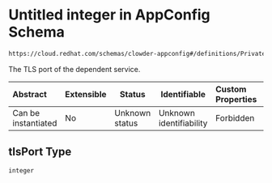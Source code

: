 # Untitled integer in AppConfig Schema

```txt
https://cloud.redhat.com/schemas/clowder-appconfig#/definitions/PrivateDependencyEndpoint/properties/tlsPort
```

The TLS port of the dependent service.


| Abstract            | Extensible | Status         | Identifiable            | Custom Properties | Additional Properties | Access Restrictions | Defined In                                                    |
| :------------------ | ---------- | -------------- | ----------------------- | :---------------- | --------------------- | ------------------- | ------------------------------------------------------------- |
| Can be instantiated | No         | Unknown status | Unknown identifiability | Forbidden         | Allowed               | none                | [schema.json\*](../../out/schema.json "open original schema") |

## tlsPort Type

`integer`
